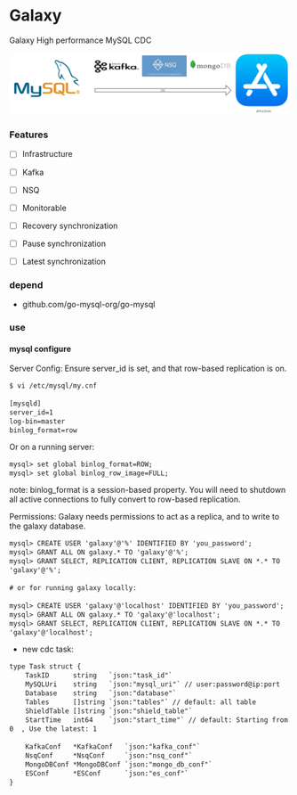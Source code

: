 # Galaxy
Galaxy High performance MySQL CDC

![](./doc/l1.png)

### Features
- [ ] Infrastructure
- [ ] Kafka
- [ ] NSQ
- [ ] Monitorable   
- [ ] Recovery synchronization
- [ ] Pause synchronization
- [ ] Latest synchronization


### depend
- github.com/go-mysql-org/go-mysql

### use
####  mysql configure
Server Config: Ensure server_id is set, and that row-based replication is on.
``` 
$ vi /etc/mysql/my.cnf

[mysqld]
server_id=1
log-bin=master
binlog_format=row
```
Or on a running server:
``` 
mysql> set global binlog_format=ROW;
mysql> set global binlog_row_image=FULL;
```
note: binlog_format is a session-based property. You will need to shutdown all active connections to fully convert to row-based replication.

Permissions: Galaxy needs permissions to act as a replica, and to write to the galaxy database.
``` 
mysql> CREATE USER 'galaxy'@'%' IDENTIFIED BY 'you_password';
mysql> GRANT ALL ON galaxy.* TO 'galaxy'@'%';
mysql> GRANT SELECT, REPLICATION CLIENT, REPLICATION SLAVE ON *.* TO 'galaxy'@'%';

# or for running galaxy locally:

mysql> CREATE USER 'galaxy'@'localhost' IDENTIFIED BY 'you_password';
mysql> GRANT ALL ON galaxy.* TO 'galaxy'@'localhost';
mysql> GRANT SELECT, REPLICATION CLIENT, REPLICATION SLAVE ON *.* TO 'galaxy'@'localhost';
```

- new cdc task:
``` 
type Task struct {
	TaskID      string   `json:"task_id"`
	MySQLUri    string   `json:"mysql_uri"` // user:password@ip:port
	Database    string   `json:"database"`
	Tables      []string `json:"tables"` // default: all table
	ShieldTable []string `json:"shield_table"`
	StartTime   int64    `json:"start_time"` // default: Starting from 0  , Use the latest: 1

	KafkaConf   *KafkaConf   `json:"kafka_conf"`
	NsqConf     *NsqConf     `json:"nsq_conf"`
	MongoDBConf *MongoDBConf `json:"mongo_db_conf"`
	ESConf      *ESConf      `json:"es_conf"`
}
```